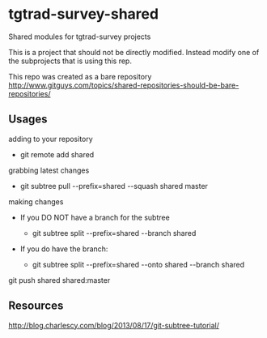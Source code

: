 tgtrad-survey-shared
====================

Shared modules for tgtrad-survey projects

This is a project that should not be directly modified.  Instead modify one of the subprojects that is using this rep.

This repo was created as a bare repository
http://www.gitguys.com/topics/shared-repositories-should-be-bare-repositories/

Usages
---

adding to your repository
 - git remote add shared <repo url> 
 
grabbing latest changes
 - git subtree pull --prefix=shared --squash shared master

making changes
 - If you DO NOT have a branch for the subtree
   - git subtree split --prefix=shared --branch shared

 - If you do have the branch:
    - git subtree split --prefix=shared --onto shared --branch shared

 git push shared shared:master


Resources
---
http://blog.charlescy.com/blog/2013/08/17/git-subtree-tutorial/
